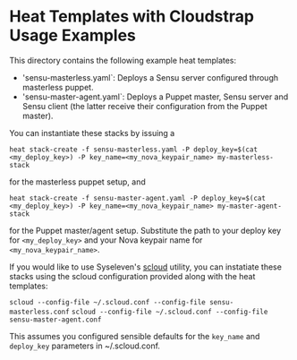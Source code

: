 # Heat Templates with Cloudstrap Usage Examples

This directory contains the following example heat templates:

* 'sensu-masterless.yaml`: Deploys a Sensu server configured through masterless puppet.
* 'sensu-master-agent.yaml`: Deploys a Puppet master, Sensu server and Sensu client (the latter receive their configuration from the Puppet master).

You can instantiate these stacks by issuing a

  `heat stack-create -f sensu-masterless.yaml -P deploy_key=$(cat <my_deploy_key>) -P key_name=<my_nova_keypair_name> my-masterless-stack`

for the masterless puppet setup, and
  
  `heat stack-create -f sensu-master-agent.yaml -P deploy_key=$(cat <my_deploy_key>) -P key_name=<my_nova_keypair_name> my-master-agent-stack`

for the Puppet master/agent setup. Substitute the path to your deploy key for `<my_deploy_key>` and your Nova keypair name for `<my_nova_keypair_name>`.

If you would like to use Syseleven's
[scloud](https://github.com/syseleven/python-cloudutils) utility, you can
instatiate these stacks using the scloud configuration provided along with the
heat templates:

  `scloud --config-file ~/.scloud.conf --config-file sensu-masterless.conf`
  `scloud --config-file ~/.scloud.conf --config-file sensu-master-agent.conf`

This assumes you configured sensible defaults for the `key_name` and
`deploy_key` parameters in ~/.scloud.conf.
